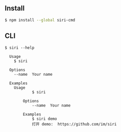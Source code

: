 
## Install

```bash
$ npm install --global siri-cmd
```

## CLI

```
$ siri --help

  Usage
    $ siri

  Options
    --name  Your name

  Examples
    Usage
			$ siri

		Options
			--name  Your name

		Examples
			$ siri demo
			打开 demo:  https://github.com/im/siri
```
